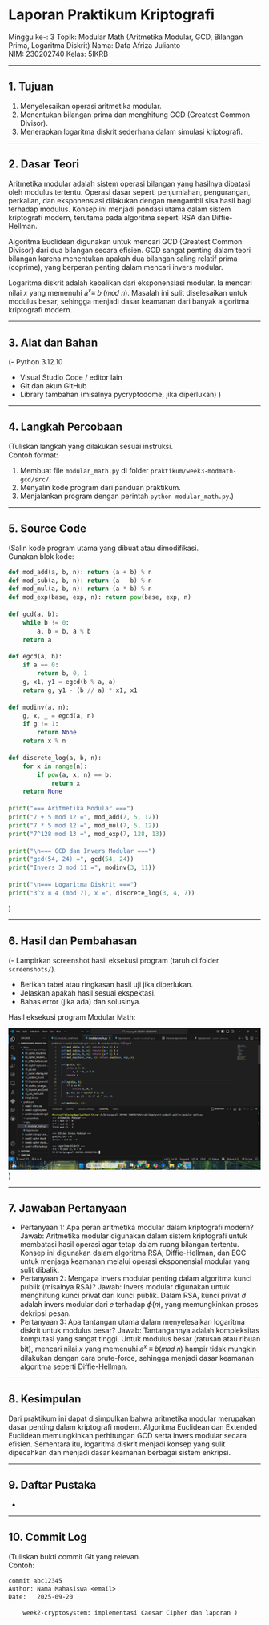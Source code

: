 # Laporan Praktikum Kriptografi
Minggu ke-: 3
Topik: Modular Math (Aritmetika Modular, GCD, Bilangan Prima, Logaritma Diskrit) 
Nama: Dafa Afriza Julianto  
NIM: 230202740
Kelas: 5IKRB

---

## 1. Tujuan
1. Menyelesaikan operasi aritmetika modular.  
2. Menentukan bilangan prima dan menghitung GCD (Greatest Common Divisor).  
3. Menerapkan logaritma diskrit sederhana dalam simulasi kriptografi. 

---

## 2. Dasar Teori
Aritmetika modular adalah sistem operasi bilangan yang hasilnya dibatasi oleh modulus tertentu. Operasi dasar seperti penjumlahan, pengurangan, perkalian, dan eksponensiasi dilakukan dengan mengambil sisa hasil bagi terhadap modulus. Konsep ini menjadi pondasi utama dalam sistem kriptografi modern, terutama pada algoritma seperti RSA dan Diffie-Hellman.

Algoritma Euclidean digunakan untuk mencari GCD (Greatest Common Divisor) dari dua bilangan secara efisien. GCD sangat penting dalam teori bilangan karena menentukan apakah dua bilangan saling relatif prima (coprime), yang berperan penting dalam mencari invers modular.

Logaritma diskrit adalah kebalikan dari eksponensiasi modular. Ia mencari nilai 𝑥 yang memenuhi 𝑎<sup>𝑥</sup>≡ 𝑏 (𝑚𝑜𝑑 𝑛). Masalah ini sulit diselesaikan untuk modulus besar, sehingga menjadi dasar keamanan dari banyak algoritma kriptografi modern.

---

## 3. Alat dan Bahan
(- Python 3.12.10 
- Visual Studio Code / editor lain  
- Git dan akun GitHub  
- Library tambahan (misalnya pycryptodome, jika diperlukan)  )

---

## 4. Langkah Percobaan
(Tuliskan langkah yang dilakukan sesuai instruksi.  
Contoh format:
1. Membuat file `modular_math.py` di folder `praktikum/week3-modmath-gcd/src/`.
2. Menyalin kode program dari panduan praktikum.
3. Menjalankan program dengan perintah `python modular_math.py`.)

---

## 5. Source Code
(Salin kode program utama yang dibuat atau dimodifikasi.  
Gunakan blok kode:

```python
def mod_add(a, b, n): return (a + b) % n
def mod_sub(a, b, n): return (a - b) % n
def mod_mul(a, b, n): return (a * b) % n
def mod_exp(base, exp, n): return pow(base, exp, n)

def gcd(a, b):
    while b != 0:
        a, b = b, a % b
    return a

def egcd(a, b):
    if a == 0:
        return b, 0, 1
    g, x1, y1 = egcd(b % a, a)
    return g, y1 - (b // a) * x1, x1

def modinv(a, n):
    g, x, _ = egcd(a, n)
    if g != 1:
        return None
    return x % n

def discrete_log(a, b, n):
    for x in range(n):
        if pow(a, x, n) == b:
            return x
    return None

print("=== Aritmetika Modular ===")
print("7 + 5 mod 12 =", mod_add(7, 5, 12))
print("7 * 5 mod 12 =", mod_mul(7, 5, 12))
print("7^128 mod 13 =", mod_exp(7, 128, 13))

print("\n=== GCD dan Invers Modular ===")
print("gcd(54, 24) =", gcd(54, 24))
print("Invers 3 mod 11 =", modinv(3, 11))

print("\n=== Logaritma Diskrit ===")
print("3^x ≡ 4 (mod 7), x =", discrete_log(3, 4, 7))
```
)

---

## 6. Hasil dan Pembahasan
(- Lampirkan screenshot hasil eksekusi program (taruh di folder `screenshots/`).  
- Berikan tabel atau ringkasan hasil uji jika diperlukan.  
- Jelaskan apakah hasil sesuai ekspektasi.  
- Bahas error (jika ada) dan solusinya. 

Hasil eksekusi program Modular Math:

![Hasil Eksekusi](screenshots/eksekusi.png)
)

---

## 7. Jawaban Pertanyaan  
- Pertanyaan 1: Apa peran aritmetika modular dalam kriptografi modern?
  Jawab: Aritmetika modular digunakan dalam sistem kriptografi untuk membatasi hasil operasi agar tetap dalam ruang bilangan tertentu. Konsep ini digunakan dalam algoritma RSA, Diffie-Hellman, dan ECC untuk menjaga keamanan melalui operasi eksponensial modular yang sulit dibalik.
- Pertanyaan 2: Mengapa invers modular penting dalam algoritma kunci publik (misalnya RSA)?
  Jawab: Invers modular digunakan untuk menghitung kunci privat dari kunci publik. Dalam RSA, kunci privat 𝑑 adalah invers modular dari 𝑒 terhadap 𝜙(𝑛), yang memungkinkan proses dekripsi pesan.
- Pertanyaan 3: Apa tantangan utama dalam menyelesaikan logaritma diskrit untuk modulus besar?
  Jawab: Tantangannya adalah kompleksitas komputasi yang sangat tinggi. Untuk modulus besar (ratusan atau ribuan bit), mencari nilai 𝑥 yang memenuhi 𝑎<sup>𝑥</sup> ≡ 𝑏(𝑚𝑜𝑑 𝑛) hampir tidak mungkin dilakukan dengan cara brute-force, sehingga menjadi dasar keamanan algoritma seperti Diffie-Hellman.
---

## 8. Kesimpulan
Dari praktikum ini dapat disimpulkan bahwa aritmetika modular merupakan dasar penting dalam kriptografi modern. Algoritma Euclidean dan Extended Euclidean memungkinkan perhitungan GCD serta invers modular secara efisien. Sementara itu, logaritma diskrit menjadi konsep yang sulit dipecahkan dan menjadi dasar keamanan berbagai sistem enkripsi.

---

## 9. Daftar Pustaka
-

---

## 10. Commit Log
(Tuliskan bukti commit Git yang relevan.  
Contoh:
```
commit abc12345
Author: Nama Mahasiswa <email>
Date:   2025-09-20

    week2-cryptosystem: implementasi Caesar Cipher dan laporan )
```
